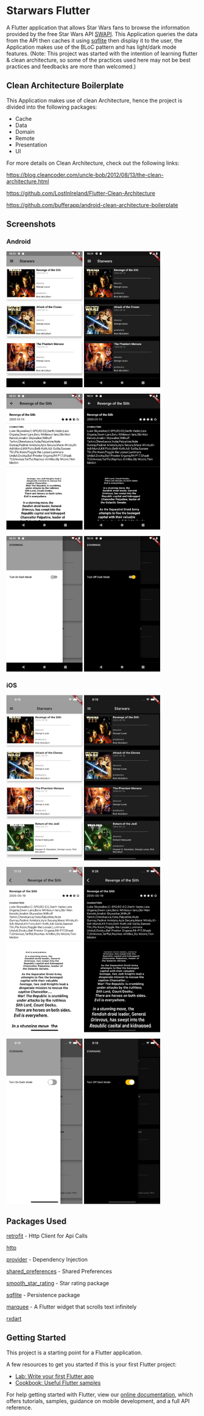 # Starwars Flutter

A Flutter application that allows Star Wars fans to browse the information provided by the free Star Wars API [SWAPI](https://www.swapi.tech/).
This Application queries the data from the API then caches it using [sqflite](https://pub.dev/packages/sqflite) then display it to the user, the Application makes use of the BLoC pattern and has light/dark mode features. 
(Note: This project was started with the intention of learning flutter & clean architecture, so some of the practices used here may not be best practices and feedbacks are more than welcomed.)

## Clean Architecture Boilerplate
This Application makes use of clean Architecture, hence the project is divided into the following packages:

 - Cache
 - Data
 - Domain
 - Remote
 - Presentation
 - UI
 
 For more details on Clean Architecture, check out the following links: 
 
  https://blog.cleancoder.com/uncle-bob/2012/08/13/the-clean-architecture.html 
  
  https://github.com/LostInIreland/Flutter-Clean-Architecture
  
  https://github.com/bufferapp/android-clean-architecture-boilerplate
 

## Screenshots

### Android
<img src="screenshots/Screenshot_1617222626.png" width="200">  <img src="screenshots/Screenshot_1617222595.png" width="200"> 

<img src="screenshots/Screenshot_1617222653.png" width="200"> <img src="screenshots/Screenshot_1617222675.png" width="200">  

<img src="screenshots/Screenshot_1617222637.png" width="200"> <img src="screenshots/Screenshot_1617222611.png" width="200">     

### iOS
<img src="screenshots/Simulator Screen Shot - iPhone 12 Pro Max - 2021-03-31 at 21.19.06.png" width="200">  <img src="screenshots/Simulator Screen Shot - iPhone 12 Pro Max - 2021-03-31 at 21.19.20.png" width="200">

<img src="screenshots/Simulator Screen Shot - iPhone 12 Pro Max - 2021-03-31 at 23.13.11.png" width="200">  <img src="screenshots/Simulator Screen Shot - iPhone 12 Pro Max - 2021-03-31 at 21.26.59.png" width="200"> 

<img src="screenshots/Simulator Screen Shot - iPhone 12 Pro Max - 2021-03-31 at 21.19.12.png" width="200">  <img src="screenshots/Simulator Screen Shot - iPhone 12 Pro Max - 2021-03-31 at 21.19.27.png" width="200">  


## Packages Used
[retrofit](https://pub.dev/packages/retrofit) - Http Client for Api Calls

[http](https://pub.dev/packages/http)

[provider](https://pub.dev/packages/provider) - Dependency Injection 

[shared_preferences](https://pub.dev/packages/shared_preferences)  - Shared Preferences 

[smooth_star_rating](https://pub.dev/packages/smooth_star_rating)  - Star rating package

[sqflite](https://pub.dev/packages/sqflite) - Persistence package

[marquee](https://pub.dev/packages/marquee) - A Flutter widget that scrolls text infinitely

[rxdart](https://pub.dev/packages/rxdart)

## Getting Started

This project is a starting point for a Flutter application.

A few resources to get you started if this is your first Flutter project:

- [Lab: Write your first Flutter app](https://flutter.dev/docs/get-started/codelab)
- [Cookbook: Useful Flutter samples](https://flutter.dev/docs/cookbook)

For help getting started with Flutter, view our
[online documentation](https://flutter.dev/docs), which offers tutorials,
samples, guidance on mobile development, and a full API reference.


